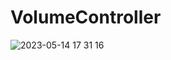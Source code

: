 # VolumeController 
![2023-05-14 17 31 16](https://github.com/otabek98/VolumeController/assets/78654682/ca8b8060-f6b5-415c-9fc6-924680c7f2aa)
